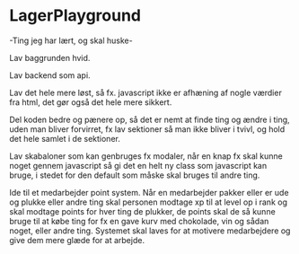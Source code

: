 # LagerPlayground

-Ting jeg har lært, og skal huske-

Lav baggrunden hvid.

Lav backend som api.

Lav det hele mere løst, så fx. javascript ikke er afhæning af nogle værdier fra html, det gør også det hele mere sikkert.

Del koden bedre og pænere op, så det er nemt at finde ting og ændre i ting, uden man bliver forvirret,
fx lav sektioner så man ikke bliver i tvivl, og hold det hele samlet i de sektioner.

Lav skabaloner som kan genbruges fx modaler, når en knap fx skal kunne noget gennem javascript så gi det en helt ny class som javascript kan bruge,
i stedet for den default som måske skal bruges til andre ting.


Ide til et medarbejder point system.
Når en medarbejder pakker eller er ude og plukke eller andre ting skal personen modtage xp til at level op i rank og skal modtage points for hver ting de plukker, de points skal de så kunne bruge til at købe ting for fx en gave kurv med chokolade, vin og sådan noget, eller andre ting. Systemet skal laves for at motivere medarbejdere og give dem mere glæde for at arbejde.
